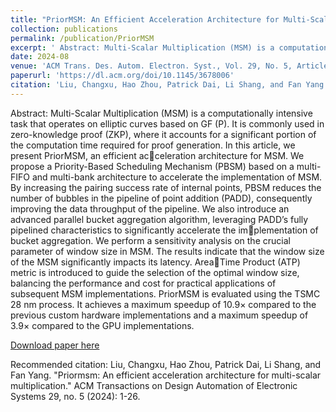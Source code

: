 ```yaml
---
title: "PriorMSM: An Efficient Acceleration Architecture for Multi-Scalar Multiplication"
collection: publications
permalink: /publication/PriorMSM
excerpt: ' Abstract: Multi-Scalar Multiplication (MSM) is a computationally intensive task that operates on elliptic curves based on GF (P). It is commonly used in zero-knowledge proof (ZKP), where it accounts for a significant portion of the computation time required for proof generation. In this article, we present PriorMSM, an efficient acceleration architecture for MSM. We propose a Priority-Based Scheduling Mechanism (PBSM) based on a multi-FIFO and multi-bank architecture to accelerate the implementation of MSM. By increasing the pairing success rate of internal points, PBSM reduces the number of bubbles in the pipeline of point addition (PADD), consequently improving the data throughput of the pipeline. We also introduce an advanced parallel bucket aggregation algorithm, leveraging PADD’s fully pipelined characteristics to significantly accelerate the implementation of bucket aggregation. We perform a sensitivity analysis on the crucial parameter of window size in MSM. The results indicate that the window size of the MSM significantly impacts its latency. AreaTime Product (ATP) metric is introduced to guide the selection of the optimal window size, balancing the performance and cost for practical applications of subsequent MSM implementations. PriorMSM is evaluated using the TSMC 28 nm process. It achieves a maximum speedup of 10.9× compared to the previous custom hardware implementations and a maximum speedup of 3.9× compared to the GPU implementations.'
date: 2024-08
venue: 'ACM Trans. Des. Autom. Electron. Syst., Vol. 29, No. 5, Article 77'
paperurl: 'https://dl.acm.org/doi/10.1145/3678006'
citation: 'Liu, Changxu, Hao Zhou, Patrick Dai, Li Shang, and Fan Yang. "Priormsm: An efficient acceleration architecture for multi-scalar multiplication." ACM Transactions on Design Automation of Electronic Systems 29, no. 5 (2024): 1-26.'
---
```


Abstract: Multi-Scalar Multiplication (MSM) is a computationally intensive task that operates on elliptic curves based on GF (P). It is commonly used in zero-knowledge proof (ZKP), where it accounts for a significant portion of the computation time required for proof generation. In this article, we present PriorMSM, an efficient acceleration architecture for MSM. We propose a Priority-Based Scheduling Mechanism (PBSM) based on a multi-FIFO and multi-bank architecture to accelerate the implementation of MSM. By increasing the pairing success rate of internal points, PBSM reduces the number of bubbles in the pipeline of point addition (PADD), consequently improving the data throughput of the pipeline. We also introduce an advanced parallel bucket aggregation algorithm, leveraging PADD’s fully pipelined characteristics to significantly accelerate the implementation of bucket aggregation. We perform a sensitivity analysis on the crucial parameter of window size in MSM. The results indicate that the window size of the MSM significantly impacts its latency. AreaTime Product (ATP) metric is introduced to guide the selection of the optimal window size, balancing the performance and cost for practical applications of subsequent MSM implementations. PriorMSM is evaluated using the TSMC 28 nm process. It achieves a maximum speedup of 10.9× compared to the previous custom hardware implementations and a maximum speedup of 3.9× compared to the GPU implementations.

[Download paper here](http://academicpages.github.io/files/PriorMSM.pdf)

Recommended citation: Liu, Changxu, Hao Zhou, Patrick Dai, Li Shang, and Fan Yang. "Priormsm: An efficient acceleration architecture for multi-scalar multiplication." ACM Transactions on Design Automation of Electronic Systems 29, no. 5 (2024): 1-26.
